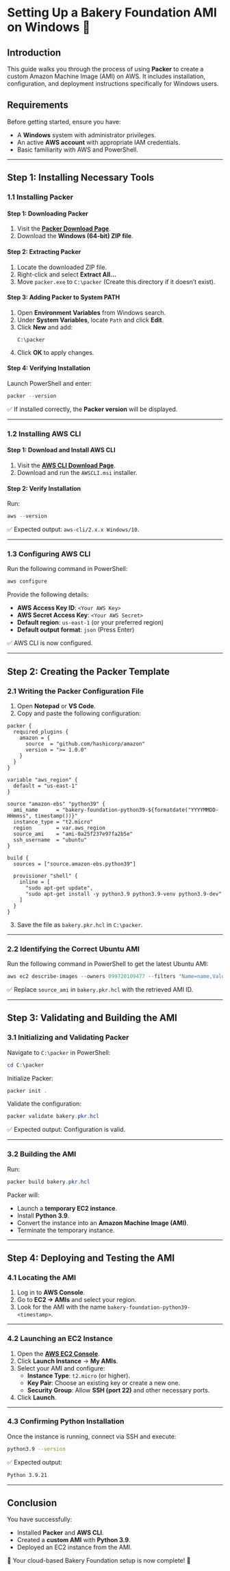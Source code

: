 # Setting Up a Bakery Foundation AMI on Windows 🍞

## Introduction

This guide walks you through the process of using **Packer** to create a custom Amazon Machine Image (AMI) on AWS. It includes installation, configuration, and deployment instructions specifically for Windows users.

## Requirements

Before getting started, ensure you have:

- A **Windows** system with administrator privileges.
- An active **AWS account** with appropriate IAM credentials.
- Basic familiarity with AWS and PowerShell.

---

## Step 1: Installing Necessary Tools

### 1.1 Installing Packer

#### Step 1: Downloading Packer  
1. Visit the **[Packer Download Page](https://www.packer.io/downloads)**.  
2. Download the **Windows (64-bit) ZIP file**.  

#### Step 2: Extracting Packer  
1. Locate the downloaded ZIP file.  
2. Right-click and select **Extract All...**  
3. Move `packer.exe` to `C:\packer` (Create this directory if it doesn’t exist).  

#### Step 3: Adding Packer to System PATH  
1. Open **Environment Variables** from Windows search.  
2. Under **System Variables**, locate `Path` and click **Edit**.  
3. Click **New** and add:  
   ```
   C:\packer
   ```  
4. Click **OK** to apply changes.  

#### Step 4: Verifying Installation  
Launch PowerShell and enter:

```powershell
packer --version
```

✅ If installed correctly, the **Packer version** will be displayed.

---

### 1.2 Installing AWS CLI

#### Step 1: Download and Install AWS CLI  
1. Visit the **[AWS CLI Download Page](https://aws.amazon.com/cli/)**.  
2. Download and run the `AWSCLI.msi` installer.  

#### Step 2: Verify Installation  
Run:

```powershell
aws --version
```

✅ Expected output: `aws-cli/2.x.x Windows/10`.

---

### 1.3 Configuring AWS CLI  
Run the following command in PowerShell:

```powershell
aws configure
```

Provide the following details:
- **AWS Access Key ID**: `<Your AWS Key>`  
- **AWS Secret Access Key**: `<Your AWS Secret>`  
- **Default region**: `us-east-1` (or your preferred region)  
- **Default output format**: `json` (Press Enter)  

✅ AWS CLI is now configured.

---

## Step 2: Creating the Packer Template

### 2.1 Writing the Packer Configuration File

1. Open **Notepad** or **VS Code**.
2. Copy and paste the following configuration:

```hcl
packer {
  required_plugins {
    amazon = {
      source  = "github.com/hashicorp/amazon"
      version = ">= 1.0.0"
    }
  }
}

variable "aws_region" {
  default = "us-east-1"
}

source "amazon-ebs" "python39" {
  ami_name      = "bakery-foundation-python39-${formatdate("YYYYMMDD-HHmmss", timestamp())}"
  instance_type = "t2.micro"
  region        = var.aws_region
  source_ami    = "ami-0a25f237e97fa2b5e"
  ssh_username  = "ubuntu"
}

build {
  sources = ["source.amazon-ebs.python39"]

  provisioner "shell" {
    inline = [
      "sudo apt-get update",
      "sudo apt-get install -y python3.9 python3.9-venv python3.9-dev"
    ]
  }
}
```

3. Save the file as `bakery.pkr.hcl` in `C:\packer`.

---

### 2.2 Identifying the Correct Ubuntu AMI

Run the following command in PowerShell to get the latest Ubuntu AMI:

```powershell
aws ec2 describe-images --owners 099720109477 --filters "Name=name,Values=ubuntu/images/hvm-ssd/ubuntu-focal-20.04-amd64-server-*" --query "Images | sort_by(@, &CreationDate)[-1].ImageId" --output text
```

✅ Replace `source_ami` in `bakery.pkr.hcl` with the retrieved AMI ID.

---

## Step 3: Validating and Building the AMI

### 3.1 Initializing and Validating Packer

Navigate to `C:\packer` in PowerShell:

```powershell
cd C:\packer
```

Initialize Packer:

```powershell
packer init .
```

Validate the configuration:

```powershell
packer validate bakery.pkr.hcl
```

✅ Expected output: Configuration is valid.

---

### 3.2 Building the AMI

Run:

```powershell
packer build bakery.pkr.hcl
```

Packer will:
- Launch a **temporary EC2 instance**.
- Install **Python 3.9**.
- Convert the instance into an **Amazon Machine Image (AMI)**.
- Terminate the temporary instance.

---

## Step 4: Deploying and Testing the AMI

### 4.1 Locating the AMI

1. Log in to **AWS Console**.
2. Go to **EC2 → AMIs** and select your region.
3. Look for the AMI with the name `bakery-foundation-python39-<timestamp>`.

---

### 4.2 Launching an EC2 Instance

1. Open the **[AWS EC2 Console](https://console.aws.amazon.com/ec2)**.
2. Click **Launch Instance** → **My AMIs**.
3. Select your AMI and configure:
   - **Instance Type**: `t2.micro` (or higher).
   - **Key Pair**: Choose an existing key or create a new one.
   - **Security Group**: Allow **SSH (port 22)** and other necessary ports.
4. Click **Launch**.

---

### 4.3 Confirming Python Installation

Once the instance is running, connect via SSH and execute:

```bash
python3.9 --version
```

✅ Expected output:

```bash
Python 3.9.21
```

---

## Conclusion

You have successfully:
- Installed **Packer** and **AWS CLI**.
- Created a **custom AMI** with **Python 3.9**.
- Deployed an EC2 instance from the AMI.

🎉 Your cloud-based Bakery Foundation setup is now complete! 🚀

